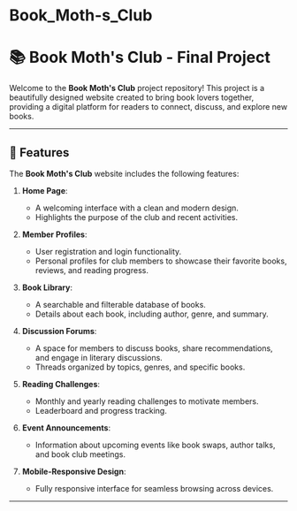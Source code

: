 # Book_Moth-s_Club

# 📚 Book Moth's Club - Final Project

Welcome to the **Book Moth's Club** project repository! This project is a beautifully designed website created to bring book lovers together, providing a digital platform for readers to connect, discuss, and explore new books.

---

## 🚀 Features

The **Book Moth's Club** website includes the following features:

1. **Home Page**:

   - A welcoming interface with a clean and modern design.
   - Highlights the purpose of the club and recent activities.

2. **Member Profiles**:

   - User registration and login functionality.
   - Personal profiles for club members to showcase their favorite books, reviews, and reading progress.

3. **Book Library**:

   - A searchable and filterable database of books.
   - Details about each book, including author, genre, and summary.

4. **Discussion Forums**:

   - A space for members to discuss books, share recommendations, and engage in literary discussions.
   - Threads organized by topics, genres, and specific books.

5. **Reading Challenges**:

   - Monthly and yearly reading challenges to motivate members.
   - Leaderboard and progress tracking.

6. **Event Announcements**:

   - Information about upcoming events like book swaps, author talks, and book club meetings.

7. **Mobile-Responsive Design**:
   - Fully responsive interface for seamless browsing across devices.

---

